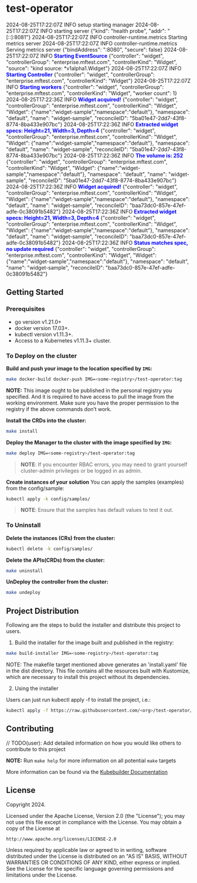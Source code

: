 # test-operator
2024-08-25T17:22:07Z    INFO    setup   starting manager
2024-08-25T17:22:07Z    INFO    starting server {"kind": "health probe", "addr": "[::]:8081"}
2024-08-25T17:22:07Z    INFO    controller-runtime.metrics      Starting metrics server
2024-08-25T17:22:07Z    INFO    controller-runtime.metrics      Serving metrics server  {"bindAddress": ":8080", "secure": false}
2024-08-25T17:22:07Z    INFO    <span style="color:blue">**Starting EventSource**</span>    {"controller": "widget", "controllerGroup": "enterprise.mftest.com", "controllerKind": "Widget", "source": "kind source: *v1alpha1.Widget"}
2024-08-25T17:22:07Z    INFO    <span style="color:blue">**Starting Controller**</span>     {"controller": "widget", "controllerGroup": "enterprise.mftest.com", "controllerKind": "Widget"}
2024-08-25T17:22:07Z    INFO    <span style="color:blue">**Starting workers**</span>        {"controller": "widget", "controllerGroup": "enterprise.mftest.com", "controllerKind": "Widget", "worker count": 1}
2024-08-25T17:22:36Z    INFO    <span style="color:blue">**Widget acquired!**</span>        {"controller": "widget", "controllerGroup": "enterprise.mftest.com", "controllerKind": "Widget", "Widget": {"name":"widget-sample","namespace":"default"}, "namespace": "default", "name": "widget-sample", "reconcileID": "5ba01e47-2dd7-43f8-8774-8ba433e907bc"}
2024-08-25T17:22:36Z    INFO    <span style="color:blue">**Extracted widget specs: Height=21, Width=3, Depth=4**</span>     {"controller": "widget", "controllerGroup": "enterprise.mftest.com", "controllerKind": "Widget", "Widget": {"name":"widget-sample","namespace":"default"}, "namespace": "default", "name": "widget-sample", "reconcileID": "5ba01e47-2dd7-43f8-8774-8ba433e907bc"}
2024-08-25T17:22:36Z    INFO    <span style="color:blue">**The volume is: 252**</span>      {"controller": "widget", "controllerGroup": "enterprise.mftest.com", "controllerKind": "Widget", "Widget": {"name":"widget-sample","namespace":"default"}, "namespace": "default", "name": "widget-sample", "reconcileID": "5ba01e47-2dd7-43f8-8774-8ba433e907bc"}
2024-08-25T17:22:36Z    INFO    <span style="color:blue">**Widget acquired!**</span>        {"controller": "widget", "controllerGroup": "enterprise.mftest.com", "controllerKind": "Widget", "Widget": {"name":"widget-sample","namespace":"default"}, "namespace": "default", "name": "widget-sample", "reconcileID": "baa73dc0-857e-47ef-adfe-0c38091b5482"}
2024-08-25T17:22:36Z    INFO    <span style="color:blue">**Extracted widget specs: Height=21, Width=3, Depth=4**</span>     {"controller": "widget", "controllerGroup": "enterprise.mftest.com", "controllerKind": "Widget", "Widget": {"name":"widget-sample","namespace":"default"}, "namespace": "default", "name": "widget-sample", "reconcileID": "baa73dc0-857e-47ef-adfe-0c38091b5482"}
2024-08-25T17:22:36Z    INFO    <span style="color:blue">**Status matches spec, no update required**</span> {"controller": "widget", "controllerGroup": "enterprise.mftest.com", "controllerKind": "Widget", "Widget": {"name":"widget-sample","namespace":"default"}, "namespace": "default", "name": "widget-sample", "reconcileID": "baa73dc0-857e-47ef-adfe-0c38091b5482"}

## Getting Started

### Prerequisites
- go version v1.21.0+
- docker version 17.03+.
- kubectl version v1.11.3+.
- Access to a Kubernetes v1.11.3+ cluster.

### To Deploy on the cluster
**Build and push your image to the location specified by `IMG`:**

```sh
make docker-build docker-push IMG=<some-registry>/test-operator:tag
```

**NOTE:** This image ought to be published in the personal registry you specified.
And it is required to have access to pull the image from the working environment.
Make sure you have the proper permission to the registry if the above commands don’t work.

**Install the CRDs into the cluster:**

```sh
make install
```

**Deploy the Manager to the cluster with the image specified by `IMG`:**

```sh
make deploy IMG=<some-registry>/test-operator:tag
```

> **NOTE**: If you encounter RBAC errors, you may need to grant yourself cluster-admin
privileges or be logged in as admin.

**Create instances of your solution**
You can apply the samples (examples) from the config/sample:

```sh
kubectl apply -k config/samples/
```

>**NOTE**: Ensure that the samples has default values to test it out.

### To Uninstall
**Delete the instances (CRs) from the cluster:**

```sh
kubectl delete -k config/samples/
```

**Delete the APIs(CRDs) from the cluster:**

```sh
make uninstall
```

**UnDeploy the controller from the cluster:**

```sh
make undeploy
```

## Project Distribution

Following are the steps to build the installer and distribute this project to users.

1. Build the installer for the image built and published in the registry:

```sh
make build-installer IMG=<some-registry>/test-operator:tag
```

NOTE: The makefile target mentioned above generates an 'install.yaml'
file in the dist directory. This file contains all the resources built
with Kustomize, which are necessary to install this project without
its dependencies.

2. Using the installer

Users can just run kubectl apply -f <URL for YAML BUNDLE> to install the project, i.e.:

```sh
kubectl apply -f https://raw.githubusercontent.com/<org>/test-operator/<tag or branch>/dist/install.yaml
```

## Contributing
// TODO(user): Add detailed information on how you would like others to contribute to this project

**NOTE:** Run `make help` for more information on all potential `make` targets

More information can be found via the [Kubebuilder Documentation](https://book.kubebuilder.io/introduction.html)

## License

Copyright 2024.

Licensed under the Apache License, Version 2.0 (the "License");
you may not use this file except in compliance with the License.
You may obtain a copy of the License at

    http://www.apache.org/licenses/LICENSE-2.0

Unless required by applicable law or agreed to in writing, software
distributed under the License is distributed on an "AS IS" BASIS,
WITHOUT WARRANTIES OR CONDITIONS OF ANY KIND, either express or implied.
See the License for the specific language governing permissions and
limitations under the License.

